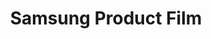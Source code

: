 ---
layout: credit-info
headerstatus: shunk-header
title: Samsung Product Film
iden: samsungproductfilm
weight: 10
thumbnail: /assets/img/credits-grid/samsung-product-film.jpg
image: /assets/img/credits-grid/opengraph/samsung-product-film.jpg
image_size: 3
category: credits
role: Composer
type: Product Film
year: 2014
soundcloud: https://w.soundcloud.com/player/?url=https%3A//api.soundcloud.com/tracks/162794725&amp;color=ff5500&amp;auto_play=false&amp;hide_related=false&amp;show_comments=true&amp;show_user=false&amp;show_reposts=false
genre: Drama/Fanatasy
director: Ekstasy Films
---